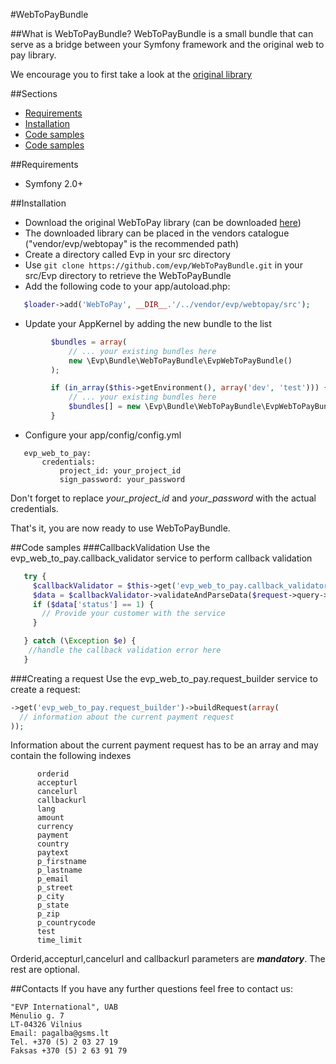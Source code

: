 #WebToPayBundle

##What is WebToPayBundle?
WebToPayBundle is a small bundle that can serve as a bridge between your Symfony framework and the original web to pay library.

We encourage you to first take a look at the [original library](https://bitbucket.org/webtopay/libwebtopay)


##Sections
* [Requirements](#requirements)
* [Installation](#installation)
* [Code samples](#code-samples)
* [Code samples](#contacts)

##Requirements
* Symfony 2.0+

##Installation
* Download the original WebToPay library (can be downloaded [here](http://bitbucket.org/webtopay/libwebtopay/get/default.zip))
* The downloaded library can be placed in the vendors catalogue ("vendor/evp/webtopay" is the recommended path)
* Create a directory called Evp in your src directory
* Use ```git clone https://github.com/evp/WebToPayBundle.git``` in your src/Evp directory to retrieve the WebToPayBundle
* Add the following code to your app/autoload.php:

```php
   $loader->add('WebToPay', __DIR__.'/../vendor/evp/webtopay/src');
```
* Update your AppKernel by adding the new bundle to the list

```php
         $bundles = array(
             // ... your existing bundles here
             new \Evp\Bundle\WebToPayBundle\EvpWebToPayBundle()
         );

         if (in_array($this->getEnvironment(), array('dev', 'test'))) {
             // ... your existing bundles here
             $bundles[] = new \Evp\Bundle\WebToPayBundle\EvpWebToPayBundle();
         }
```

* Configure your app/config/config.yml
```
   evp_web_to_pay:
       credentials:
           project_id: your_project_id
           sign_password: your_password
```
Don't forget to replace *your_project_id* and *your_password* with the actual credentials.

That's it, you are now ready to use WebToPayBundle.

##Code samples
###CallbackValidation
Use the evp_web_to_pay.callback_validator service to perform callback validation

```php
   try {
     $callbackValidator = $this->get('evp_web_to_pay.callback_validator')->validateAndParseData($request->query->all());
     $data = $callbackValidator->validateAndParseData($request->query->all());
     if ($data['status'] == 1) {
       // Provide your customer with the service
     }

   } catch (\Exception $e) {
    //handle the callback validation error here
   }
```
###Creating a request
Use the evp_web_to_pay.request_builder service to create a request:

```php
->get('evp_web_to_pay.request_builder')->buildRequest(array(
  // information about the current payment request
));
```
Information about the current payment request has to be an array and may contain the following indexes
```
      orderid
      accepturl
      cancelurl
      callbackurl
      lang
      amount
      currency
      payment
      country
      paytext
      p_firstname
      p_lastname
      p_email
      p_street
      p_city
      p_state
      p_zip
      p_countrycode
      test
      time_limit
```
Orderid,accepturl,cancelurl and callbackurl parameters are ***mandatory***. The rest are optional.


##Contacts
If you have any further questions feel free to contact us:

```
"EVP International", UAB
Mėnulio g. 7
LT-04326 Vilnius
Email: pagalba@gsms.lt
Tel. +370 (5) 2 03 27 19
Faksas +370 (5) 2 63 91 79
```